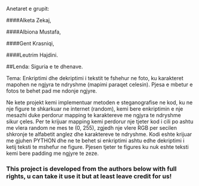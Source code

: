 Anetaret e grupit:

####Alketa Zekaj,

####Albiona Mustafa,

####Gent Krasniqi,

####Leutrim Hajdini.

##Lenda: Siguria e te dhenave.

Tema: Enkriptimi dhe dekriptimi i tekstit te fshehur ne foto, ku karakteret mapohen ne ngjyra te ndryshme (mapimi paraqet celesin). Pjesa e mbetur e fotos te behet pad me ndonje ngjyre.


Ne kete projekt kemi implementuar metoden e steganografise ne kod, ku ne nje figure te shkarkuar ne internet (random), kemi bere enkriptimin e nje mesazhi duke perdorur mapping te karaktereve me ngjyra te ndryshme sikur çeles.
Per te krijuar mapping kemi perdorur nje tjeter kod i cili po ashtu me vlera random ne mes te (0, 255), zgjedh nje vlere RGB per secilen shkronje te alfabetit anglez dhe karaktereve te ndryshme. 
Kodi eshte krijuar me gjuhen PYTHON dhe ne te behet si enkriptimi ashtu edhe dekriptimi i ketij teksti te mshefur ne figure.
Pjesen tjeter te figures ku nuk eshte teksti kemi bere padding me ngjyre te zeze.


### This project is developed from the authors below with full rights, u can take it use it but at least leave credit for us!

